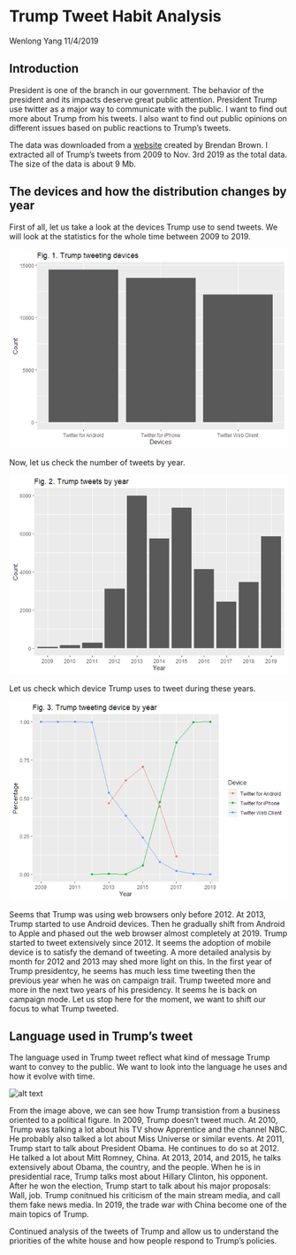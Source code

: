 Trump Tweet Habit Analysis
================
Wenlong Yang
11/4/2019

## Introduction

President is one of the branch in our government. The behavior of the
president and its impacts deserve great public attention. President
Trump use twitter as a major way to communicate with the public. I want
to find out more about Trump from his tweets. I also want to find out
public opinions on different issues based on public reactions to Trump’s
tweets.

The data was downloaded from a
[website](http://www.trumptwitterarchive.com/data/realdonaldtrump/)
created by Brendan Brown. I extracted all of Trump’s tweets from 2009 to
Nov. 3rd 2019 as the total data. The size of the data is about 9 Mb.

## The devices and how the distribution changes by year

First of all, let us take a look at the devices Trump use to send
tweets. We will look at the statistics for the whole time between 2009
to 2019.

![](report-markdown_files/figure-gfm/trump%20tweet%20devices-1.png)<!-- -->

Now, let us check the number of tweets by year.

![](report-markdown_files/figure-gfm/trump%20tweet%20by%20year-1.png)<!-- -->

Let us check which device Trump uses to tweet during these years.

![](report-markdown_files/figure-gfm/plot%20the%20source%20by%20year-1.png)<!-- -->

Seems that Trump was using web browsers only before 2012. At 2013, Trump
started to use Android devices. Then he gradually shift from Android to
Apple and phased out the web browser almost completely at 2019. Trump
started to tweet extensively since 2012. It seems the adoption of mobile
device is to satisfy the demand of tweeting. A more detailed analysis by
month for 2012 and 2013 may shed more light on this. In the first year
of Trump presidentcy, he seems has much less time tweeting then the
previous year when he was on campaign trail. Trump tweeted more and more
in the next two years of his presidency. It seems he is back on campaign
mode. Let us stop here for the moment, we want to shift our focus to
what Trump tweeted.

## Language used in Trump’s tweet

The language used in Trump tweet reflect what kind of message Trump want
to convey to the public. We want to look into the language he uses and
how it evolve with time.

![alt
text](https://raw.githubusercontent.com/Wenlong-Y/trump_tweets/master/words_year.png)

From the image above, we can see how Trump transistion from a business
oriented to a political figure. In 2009, Trump doesn’t tweet much. At
2010, Trump was talking a lot about his TV show Apprentice and the
channel NBC. He probably also talked a lot about Miss Universe or
similar events. At 2011, Trump start to talk about President Obama. He
continues to do so at 2012. He talked a lot about Mitt Romney, China. At
2013, 2014, and 2015, he talks extensively about Obama, the country, and
the people. When he is in presidential race, Trump talks most about
Hillary Clinton, his opponent. After he won the election, Trump start to
talk about his major proposals: Wall, job. Trump conitnued his criticism
of the main stream media, and call them fake news media. In 2019, the
trade war with China become one of the main topics of Trump.

Continued analysis of the tweets of Trump and allow us to understand the
priorities of the white house and how people respond to Trump’s
policies.
